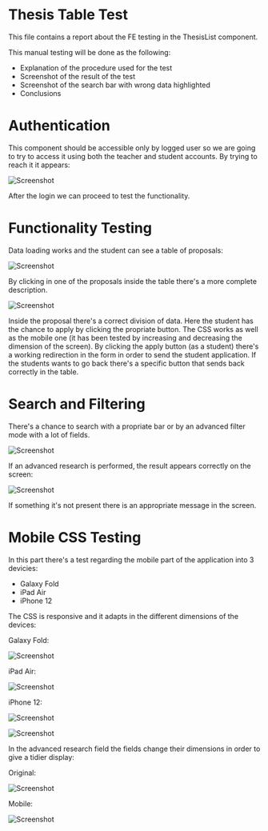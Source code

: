 # Thesis Table Test

This file contains a report about the FE testing in the ThesisList component.

This manual testing will be done as the following:

- Explanation of the procedure used for the test
- Screenshot of the result of the test  
- Screenshot of the search bar with wrong data highlighted
- Conclusions

# Authentication 

This component should be accessible only by logged user so we are going to try to access it using both the teacher and student accounts. By trying to reach it it appears:

![Screenshot](./screenshots/errror404.png)

After the login we can proceed to test the functionality.

# Functionality Testing

Data loading works and the student can see a table of proposals:

![Screenshot](./screenshots/TableProp.png)


By clicking in one of the proposals inside the table there's a more complete description.

![Screenshot](./screenshots/Description.png)

Inside the proposal there's a correct division of data.
Here the student has the chance to apply by clicking the propriate button.
The CSS works as well as the mobile one (it has been tested by increasing and decreasing the dimension of the screen). 
By clicking the apply button (as a student) there's a working redirection in the form in order to send the student application.
If the students wants to go back there's a specific button that sends back correctly in the table.

# Search and Filtering

There's a chance to search with a propriate bar or by an advanced filter mode with a lot of fields.

![Screenshot](./screenshots/search_bar.png)

If an advanced research is performed, the result appears correctly on the screen:

![Screenshot](./screenshots/rossi.png)

If something it's not present there is an appropriate message in the screen.

# Mobile CSS Testing

In this part there's a test regarding the mobile part of the application into 3 devicies:
- Galaxy Fold
- iPad Air
- iPhone 12

The CSS is responsive and it adapts in the different dimensions of the devices:

Galaxy Fold:

![Screenshot](./screenshots/GalaxyFold_CSS.png)

iPad Air:

![Screenshot](./screenshots/iPadAir_CSS.png)

iPhone 12:

![Screenshot](./screenshots/IPhone12_CSS.png)


![Screenshot](./screenshots/Apply_CSS.png)

In the advanced research field the fields change their dimensions in order to give a tidier display:

Original:

![Screenshot](./screenshots/Filters_1.png)

Mobile:

![Screenshot](./screenshots/Filters_2.png)



